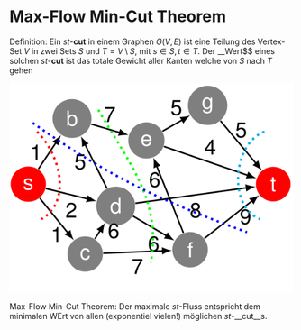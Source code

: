 # Max-Flow Min-Cut Theorem

Definition:
    Ein _st_-__cut__ in einem Graphen $G(V,E)$ ist eine Teilung des Vertex-Set $V$ in zwei Sets $S$ und $T = V \setminus S$, mit $s \in S, t \in T$. Der __Wert$$ eines solchen _st_-__cut__ ist das totale Gewicht aller Kanten welche von $S$ nach $T$ gehen

![MaxFlow MinCut](images/maxflow_mincut_theorem.png)

Max-Flow Min-Cut Theorem:
    Der maximale _st_-Fluss entspricht dem minimalen WErt von allen (exponentiel vielen!) möglichen _st_-__cut__s.